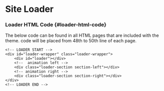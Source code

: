 # Site Loader

### Loader HTML Code {#loader-html-code}

The below code can be found in all HTML pages that are included with the theme. code will be placed from 48th to 50th line of each page.

```markup
<!-- LOADER START -->
<div id="loader-wrapper" class="loader-wrapper">
    <div id="loader"></div>
    <!--  animation left -->
    <div class="loader-section section-left"></div>
    <!-- animation right -->
    <div class="loader-section section-right"></div>
</div>
<!-- LOADER END -->
```

